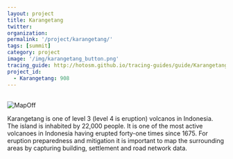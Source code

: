 ```yaml
---
layout: project
title: Karangetang
twitter: 
organization: 
permalink: '/project/karangetang/'
tags: [summit]
category: project
image: '/img/karangetang_button.png'
tracing_guide: http://hotosm.github.io/tracing-guides/guide/Karangetang.html
project_id: 
  - Karangetang: 908
---
```


<br>
<img id='logo' src='{{site.baseurl}}/img/MapKarangetang.png' alt='MapOff' />
<br>

Karangetang is one of level 3 (level 4 is eruption) volcanos in Indonesia. The island is inhabited by 22,000 people. It is one of the most active volcanoes in Indonesia having erupted forty-one times since 1675. For eruption preparedness and mitigation it is important to map the surrounding areas by capturing building, settlement and road network data.


